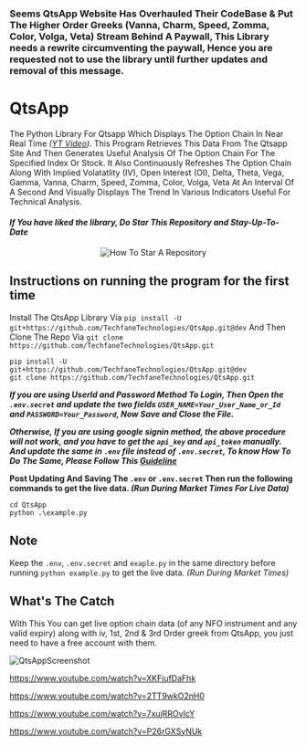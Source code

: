 ### Seems QtsApp Website Has Overhauled Their CodeBase & Put The Higher Order Greeks (Vanna, Charm, Speed, Zomma, Color, Volga, Veta) Stream Behind A Paywall, This Library needs a rewrite circumventing the paywall, Hence you are requested not to use the library until further updates and removal of this message.


# QtsApp
The Python Library For Qtsapp Which Displays The Option Chain In Near Real Time _([YT Video](https://youtu.be/XKFjufDaFhk))_. This Program Retrieves This Data From The Qtsapp Site And Then Generates Useful Analysis Of The Option Chain For The Specified Index Or Stock. It Also Continuously Refreshes The Option Chain Along With Implied Volatatlity (IV), Open Interest (OI), Delta, Theta, Vega, Gamma, Vanna, Charm, Speed, Zomma, Color, Volga, Veta At An Interval Of A Second And Visually Displays The Trend In Various Indicators Useful For Technical Analysis.

#### _If You have liked the library, Do Star This Repository and Stay-Up-To-Date_
<p align="center">
  <img src="https://user-images.githubusercontent.com/96371033/180197157-aabda812-828b-4cf7-97a6-a4b9bdd8b151.gif" alt="How To Star A Repository">
</p>

## Instructions on running the program for the first time

Install The QtsApp Library Via `pip install -U git+https://github.com/TechfaneTechnologies/QtsApp.git@dev` And Then Clone The Repo Via `git clone https://github.com/TechfaneTechnologies/QtsApp.git`

```shell
pip install -U git+https://github.com/TechfaneTechnologies/QtsApp.git@dev
git clone https://github.com/TechfaneTechnologies/QtsApp.git
```

_**If you are using UserId and Password Method To Login, Then Open the `.env.secret` and update the two fields `USER_NAME=Your_User_Name_or_Id` and `PASSWORD=Your_Password`, Now Save and Close the File.**_

_**Otherwise, If you are using google signin method, the above procedure will not work, and you have to get the `api_key` and `api_token` manually. And update the same in `.env` file instead of `.env.secret`, To know How To Do The Same, Please Follow This [Guideline](https://github.com/TechfaneTechnologies/QtsApp/blob/main/GetApiKeyAndAccessTokenFromBrowser.md)**_

**Post Updating And Saving The `.env` or `.env.secret` Then run the following commands to get the live data. _(Run During Market Times For Live Data)_**

```shell
cd QtsApp
python .\example.py
```

## Note
Keep the `.env`, `.env.secret` and `exaple.py` in the same directory before running `python example.py` to get the live data. _(Run During Market Times)_

## What's The Catch
With This  You can get live option chain data (of any NFO instrument and any valid expiry) along with iv, 1st, 2nd & 3rd Order greek from QtsApp, you just need to have a free account with them.

![QtsAppScreenshot](https://user-images.githubusercontent.com/68828793/178950834-dd3eb6e7-fbfd-40d4-a5c8-a49f87fa4a43.png)

https://www.youtube.com/watch?v=XKFjufDaFhk

https://www.youtube.com/watch?v=2TT9wkO2nH0

https://www.youtube.com/watch?v=7xujRROvIcY

https://www.youtube.com/watch?v=P26rGXSyNUk
